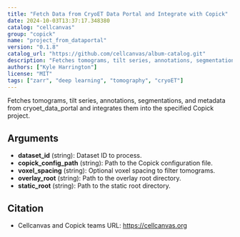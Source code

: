 ```yaml
---
title: "Fetch Data from CryoET Data Portal and Integrate with Copick"
date: 2024-10-03T13:37:17.348380
catalog: "cellcanvas"
group: "copick"
name: "project_from_dataportal"
version: "0.1.8"
catalog_url: "https://github.com/cellcanvas/album-catalog.git"
description: "Fetches tomograms, tilt series, annotations, segmentations, and metadata from cryoet_data_portal and integrates them into the specified Copick project."
authors: ["Kyle Harrington"]
license: "MIT"
tags: ["zarr", "deep learning", "tomography", "cryoET"]
---
```


Fetches tomograms, tilt series, annotations, segmentations, and metadata from cryoet_data_portal and integrates them into the specified Copick project.

## Arguments

- **dataset_id** (string): Dataset ID to process.
- **copick_config_path** (string): Path to the Copick configuration file.
- **voxel_spacing** (string): Optional voxel spacing to filter tomograms.
- **overlay_root** (string): Path to the overlay root directory.
- **static_root** (string): Path to the static root directory.

## Citation

- Cellcanvas and Copick teams
  URL: https://cellcanvas.org

